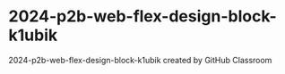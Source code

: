 # 2024-p2b-web-flex-design-block-k1ubik
2024-p2b-web-flex-design-block-k1ubik created by GitHub Classroom
